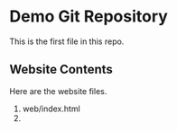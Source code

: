 # Demo Git Repository

This is the first file in this repo.

## Website Contents

Here are the website files.

1. web/index.html
2. 

